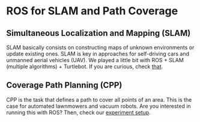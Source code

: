 # ROS for SLAM and Path Coverage

## Simultaneous Localization and Mapping (SLAM)

SLAM basically consists on constructing maps of unknown environments or update existing ones. SLAM is key in approaches for self-driving cars and unmanned aerial vehicles (UAV). We played a little bit with ROS + SLAM (multiple algorithms) + Turtlebot. If you are curious, check [that](https://github.com/S2-group/slam-path-coverage-missions/tree/SLAM-mission-rough).

## Coverage Path Planning (CPP) 

CPP is the task that defines a path to cover all points of an area. This is the case for automated lawnmowers and vacuum robots. Are you interested in running this with ROS? Then, check our [experiment setup](https://github.com/S2-group/slam-path-coverage-missions/tree/path-coverage/path_coverage).
